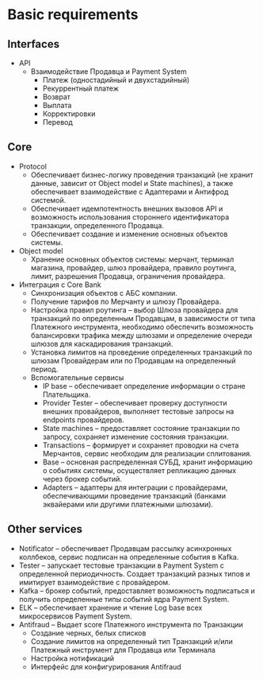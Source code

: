 # Basic requirements
## Interfaces
- API
  - Взаимодействие Продавца и Payment System
    - Платеж (одностадийный и двухстадийный)
    - Рекуррентный платеж
    - Возврат
    - Выплата
    - Корректировки
    - Перевод
## Сore
- Protocol
  - Обеспечивает бизнес-логику проведения транзакций (не хранит данные, зависит от Object model и State machines), а также обеспечивает взаимодействие с Адаптерами и Антифрод системой.
  - Обеспечивает идемпотентность внешних вызовов API и возможность использования стороннего идентификатора транзакции, определенного Продавца.
  - Обеспечивает создание и изменение основных объектов системы.
- Object model
  - Хранение основных объектов системы: мерчант, терминал магазина, провайдер, шлюз провайдера, правило роутинга, лимит, разрешения Продавца, ограничения провайдера.
- Интеграция с Core Bank
  - Синхронизация объектов с АБС компании.
  - Получение тарифов по Мерчанту и шлюзу Провайдера.
  - Настройка правил роутинга – выбор Шлюза провайдера для транзакций по определенным Продавцам, в зависимости от типа Платежного инструмента, необходимо обеспечить возможность балансировки трафика между шлюзами и определение очереди шлюзов для каскадирования
транзакций.
  - Установка лимитов на проведение определенных транзакций по шлюзам Провайдерам или по Продавцам на определенный период.
  - Вспомогательные сервисы
    - IP base – обеспечивает определение информации о стране
Плательщика.
    - Provider Tester – обеспечивает проверку доступности внешних провайдеров, выполняет тестовые запросы на endpoints провайдеров.
    - State machines – предоставляет состояние транзакции по запросу, сохраняет изменение состояния транзакции.
    - Transactions – формирует и сохраняет проводки на счета Мерчантов, сервис необходим для реализации сплитования.
    - Base – основная распределенная СУБД, хранит информацию о событиях системы, осуществляет репликацию данных через брокер событий.
    - Adapters – адаптеры для интеграции с провайдерами, обеспечивающими проведение транзакций (банками эквайерами или другими
платежными шлюзами).
## Other services
- Notificator – обеспечивает Продавцам рассылку асинхронных коллбеков,
сервис подписан на определенные события в Kafka.
- Tester – запускает тестовые транзакции в Payment System с определенной
периодичность. Создает транзакций разных типов и имитирует
взаимодействие с провайдером.
- Kafka – брокер событий, предоставляет возможность подписаться и получить
определенные типы событий ядра Payment System.
- ELK – обеспечивает хранение и чтение Log base всех микросервисов Payment System.
- Antifraud – Выдает score Платежного инструмента по Транзакции
  - Создание черных, белых списков
  - Создание лимитов на определенный тип Транзакций и/или Платежный инструмент для Продавца или Терминала
  - Настройка нотификаций
  - Интерфейс для конфигурирования Antifraud
